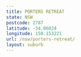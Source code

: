 ```yaml
---
title: PORTERS RETREAT
state: NSW
postcode: 2787
latitude: -34.06024
longitude: 150.153221
url: /nsw/porters-retreat/
layout: suburb
---
```

